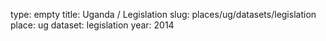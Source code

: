 type: empty
title: Uganda / Legislation
slug: places/ug/datasets/legislation
place: ug
dataset: legislation
year: 2014
